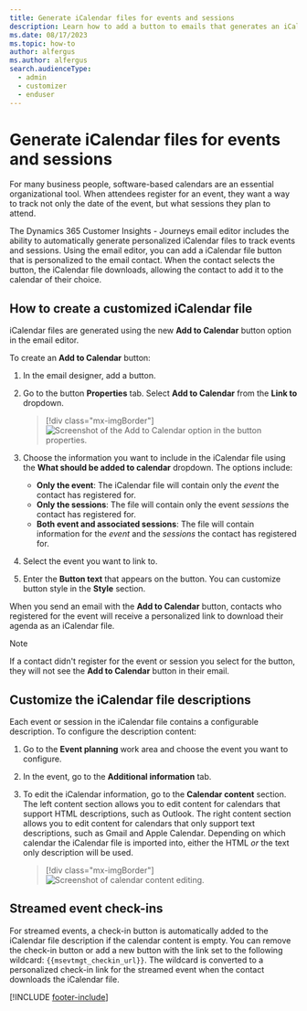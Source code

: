 ```yaml
---
title: Generate iCalendar files for events and sessions
description: Learn how to add a button to emails that generates an iCalendar file for an event or session in Dynamics 365 Customer Insights - Journeys.
ms.date: 08/17/2023
ms.topic: how-to
author: alfergus
ms.author: alfergus
search.audienceType: 
  - admin
  - customizer
  - enduser
---
```


# Generate iCalendar files for events and sessions

For many business people, software-based calendars are an essential organizational tool. When attendees register for an event, they want a way to track not only the date of the event, but what sessions they plan to attend.

The Dynamics 365 Customer Insights - Journeys email editor includes the ability to automatically generate personalized iCalendar files to track events and sessions. Using the email editor, you can add a iCalendar file button that is personalized to the email contact. When the contact selects the button, the iCalendar file downloads, allowing the contact to add it to the calendar of their choice.

## How to create a customized iCalendar file

iCalendar files are generated using the new **Add to Calendar** button option in the email editor.

To create an **Add to Calendar** button:

1. In the email designer, add a button.
1. Go to the button **Properties** tab. Select **Add to Calendar** from the **Link to** dropdown.

    > [!div class="mx-imgBorder"]
    > ![Screenshot of the Add to Calendar option in the button properties.](media/add-to-calendar-properties2.png "Screenshot of the Add to Calendar option in the button properties")

1. Choose the information you want to include in the iCalendar file using the **What should be added to calendar** dropdown. The options include:
    - **Only the event**: The iCalendar file will contain only the *event* the contact has registered for.
    - **Only the sessions**: The file will contain only the event *sessions* the contact has registered for.
    - **Both event and associated sessions**: The file will contain information for the *event* and the *sessions* the contact has registered for.
1. Select the event you want to link to.
1. Enter the **Button text** that appears on the button. You can customize button style in the **Style** section.

When you send an email with the **Add to Calendar** button, contacts who registered for the event will receive a personalized link to download their agenda as an iCalendar file.

> [!NOTE]
> If a contact didn't register for the event or session you select for the button, they will not see the **Add to Calendar** button in their email.

## Customize the iCalendar file descriptions

Each event or session in the iCalendar file contains a configurable description. To configure the description content:

1. Go to the **Event planning** work area and choose the event you want to configure.
1. In the event, go to the **Additional information** tab.
1. To edit the iCalendar information, go to the **Calendar content** section. The left content section allows you to edit content for calendars that support HTML descriptions, such as Outlook. The right content section allows you to edit content for calendars that only support text descriptions, such as Gmail and Apple Calendar. Depending on which calendar the iCalendar file is imported into, either the HTML *or* the text only description will be used.

    > [!div class="mx-imgBorder"]
    > ![Screenshot of calendar content editing.](media/add-to-calendar-content.png "Screenshot of calendar content editing")

## Streamed event check-ins

For streamed events, a check-in button is automatically added to the iCalendar file description if the calendar content is empty. You can remove the check-in button or add a new button with the link set to the following wildcard: `{{msevtmgt_checkin_url}}`. The wildcard is converted to a personalized check-in link for the streamed event when the contact downloads the iCalendar file.

[!INCLUDE [footer-include](./includes/footer-banner.md)]

